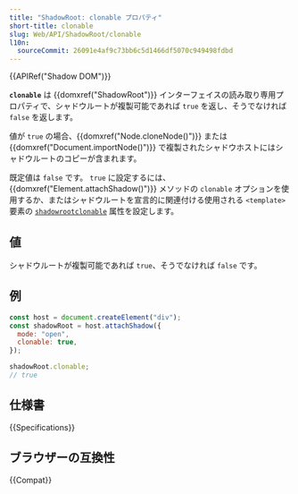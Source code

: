 ```yaml
---
title: "ShadowRoot: clonable プロパティ"
short-title: clonable
slug: Web/API/ShadowRoot/clonable
l10n:
  sourceCommit: 26091e4af9c73bb6c5d1466df5070c949498fdbd
---
```


{{APIRef("Shadow DOM")}}

**`clonable`** は {{domxref("ShadowRoot")}} インターフェイスの読み取り専用プロパティで、シャドウルートが複製可能であれば `true` を返し、そうでなければ `false` を返します。

値が `true` の場合、{{domxref("Node.cloneNode()")}} または {{domxref("Document.importNode()")}} で複製されたシャドウホストにはシャドウルートのコピーが含まれます。

既定値は `false` です。
`true` に設定するには、{{domxref("Element.attachShadow()")}} メソッドの `clonable` オプションを使用するか、またはシャドウルートを宣言的に関連付ける使用される `<template>` 要素の [`shadowrootclonable`](/en-US/docs/Web/HTML/Element/template#shadowrootclonable) 属性を設定します。

## 値

シャドウルートが複製可能であれば `true`、そうでなければ `false` です。

## 例

```js
const host = document.createElement("div");
const shadowRoot = host.attachShadow({
  mode: "open",
  clonable: true,
});

shadowRoot.clonable;
// true
```

## 仕様書

{{Specifications}}

## ブラウザーの互換性

{{Compat}}
